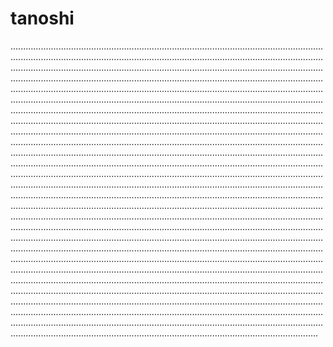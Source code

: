 # tanoshi

..............................................................................................................................................................................................................................................................................................................................................................................................................................................................................................................................................................................................................................................................................................................................................................................................................................................................................................................................................................................................................................................................................................................................................................................................................................................................................................................................................................................................................................................................................................................................................................................................................................................................................................................................................................................................................................................................................................................................................................................................................................................................................................................................................................................................................................................................................................................................................................................................................................................................................................................................................................................................................................................................................................................................................................................................................................................................................................................................................................................................................................................................................................................................................................................................................................................................................................................................................................................................................................................................................................................................................................................................................